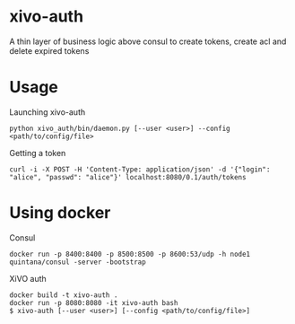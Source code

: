 # xivo-auth

A thin layer of business logic above consul to create tokens, create acl and delete expired tokens

# Usage

Launching xivo-auth

    python xivo_auth/bin/daemon.py [--user <user>] --config <path/to/config/file>

Getting a token

    curl -i -X POST -H 'Content-Type: application/json' -d '{"login": "alice", "passwd": "alice"}' localhost:8080/0.1/auth/tokens

# Using docker

Consul

    docker run -p 8400:8400 -p 8500:8500 -p 8600:53/udp -h node1 quintana/consul -server -bootstrap

XiVO auth

    docker build -t xivo-auth .
    docker run -p 8080:8080 -it xivo-auth bash
    $ xivo-auth [--user <user>] [--config <path/to/config/file>]

